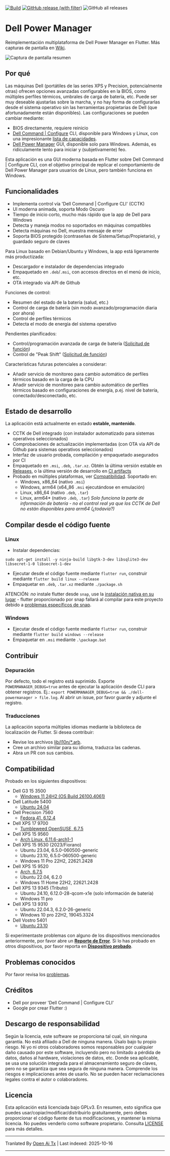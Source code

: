 [![Build](https://github.com/alexVinarskis/dell-powermanager/actions/workflows/build.yml/badge.svg?branch=master)](https://github.com/alexVinarskis/dell-powermanager/actions/workflows/build.yml)
[![GitHub release (with filter)](https://img.shields.io/github/v/release/alexVinarskis/dell-powermanager?label=Release)](https://github.com/alexVinarskis/dell-powermanager/releases/latest)
![GitHub all releases](https://img.shields.io/github/downloads/alexVinarskis/dell-powermanager/total?label=Downloads)

# Dell Power Manager
Reimplementación multiplataforma de Dell Power Manager en Flutter. Más capturas de pantalla en [Wiki](https://github.com/alexVinarskis/dell-powermanager/wiki).

![Captura de pantalla resumen](https://raw.githubusercontent.com/alexVinarskis/dell-powermanager/master/images/screenshot_summary.png)

## Por qué
Las máquinas Dell (portátiles de las series XPS y Precision, potencialmente otras) ofrecen opciones avanzadas configurables en la BIOS, como múltiples perfiles térmicos, umbrales de carga de batería, etc. Puede ser muy deseable ajustarlas sobre la marcha, y no hay forma de configurarlas desde el sistema operativo sin las herramientas propietarias de Dell (que afortunadamente están disponibles). Las configuraciones se pueden cambiar mediante:
* BIOS directamente, requiere reinicio
* [Dell Command | Configure](https://www.dell.com/support/kbdoc/en-us/000178000/dell-command-configure) CLI, disponible para Windows y Linux, con una impresionante [lista de capacidades](https://dl.dell.com/topicspdf/command-configure_reference-guide4_en-us.pdf).
* [Dell Power Manager](https://www.dell.com/support/contents/en-au/article/product-support/self-support-knowledgebase/software-and-downloads/dell-power-manager) GUI, disponible solo para Windows. Además, es ridículamente lento para iniciar y (subjetivamente) feo.

Esta aplicación es una GUI moderna basada en Flutter sobre Dell Command | Configure CLI, con el objetivo principal de replicar el comportamiento de Dell Power Manager para usuarios de Linux, pero también funciona en Windows.

## Funcionalidades
* Implementa control vía 'Dell Command | Configure CLI' (CCTK)
* UI moderna animada, soporta Modo Oscuro
* Tiempo de inicio corto, mucho más rápido que la app de Dell para Windows
* Detecta y maneja modos no soportados en máquinas compatibles
* Detecta máquinas no Dell, muestra mensaje de error
* Soporta BIOS protegido (contraseñas de Sistema/Setup/Propietario), y guardado seguro de claves

Para Linux basado en Debian/Ubuntu y Windows, la app está ligeramente más productizada:
* Descargador e instalador de dependencias integrado
* Empaquetado en `.deb`/`.msi`, con accesos directos en el menú de inicio, etc.
* OTA integrado vía API de Github

Funciones de control:
* Resumen del estado de la batería (salud, etc.)
* Control de carga de batería (sin modo avanzado/programación diaria por ahora)
* Control de perfiles térmicos
* Detecta el modo de energía del sistema operativo

Pendientes planificados:
* Control/programación avanzada de carga de batería ([Solicitud de función](https://github.com/alexVinarskis/dell-powermanager/issues/24))
* Control de "Peak Shift" ([Solicitud de función](https://github.com/alexVinarskis/dell-powermanager/issues/57))

Características futuras potenciales a considerar:
* Añadir servicio de monitoreo para cambio automático de perfiles térmicos basado en la carga de la CPU
* Añadir servicio de monitoreo para cambio automático de perfiles térmicos basado en configuraciones de energía, p.ej. nivel de batería, conectado/desconectado, etc.

## Estado de desarrollo
La aplicación está actualmente en estado **estable, mantenido**.

* CCTK de Dell integrado (con instalador automatizado para sistemas operativos seleccionados)
* Comprobaciones de actualización implementadas (con OTA vía API de Github para sistemas operativos seleccionados)
* Interfaz de usuario probada, compilación y empaquetado asegurados por CI
* Empaquetado en `.msi`, `.deb`, `.tar.xz`. Obtén la última versión estable en [Releases](https://github.com/alexVinarskis/dell-powermanager/releases/latest), o la última versión de desarrollo en [CI artifacts](https://github.com/alexVinarskis/dell-powermanager/actions/workflows/build.yml?query=branch%3Amaster)
* Probado en múltiples plataformas, ver [Compatibilidad](#compatibility). Soportado en:
    * Windows, x86_64 (nativo `.msi`)
    * Windows, arm64 (x64_86 `.msi` ejecutándose en emulación)
    * Linux, x86_64 (nativo `.deb`, `.tar`)
    * Linux, arm64* (nativo `.deb`, `.tar`) _Solo funciona la parte de información de batería - no el control real ya que los CCTK de Dell no están disponibles para arm64 (¿todavía?)_
## Compilar desde el código fuente
### Linux
* Instalar dependencias:
```
sudo apt-get install -y ninja-build libgtk-3-dev libsqlite3-dev libsecret-1-0 libsecret-1-dev
```
* Ejecutar desde el código fuente mediante `flutter run`, construir mediante `flutter build linux --release`
* Empaquetar en `.deb`, `.tar.xz` mediante `./package.sh`

ATENCIÓN: _no_ instale flutter desde `snap`, use la [instalación nativa en su lugar](https://docs.flutter.dev/get-started/install/linux/desktop) - flutter proporcionado por snap fallará al compilar para este proyecto debido a [problemas específicos de snap](https://github.com/juliansteenbakker/flutter_secure_storage/issues/676).

### Windows
* Ejecutar desde el código fuente mediante `flutter run`, construir mediante `flutter build windows --release`
* Empaquetar en `.msi` mediante `.\package.bat`

## Contribuir

### Depuración

Por defecto, todo el registro está suprimido. Exporte `POWERMANAGER_DEBUG=true` antes de ejecutar la aplicación desde CLI para obtener registros.
Ej.: `export POWERMANAGER_DEBUG=true && ./dell-powermanager > file.log`. Al abrir un issue, por favor guarde y adjunte el registro.

### Traducciones
La aplicación soporta múltiples idiomas mediante la biblioteca de localización de Flutter. Si desea contribuir:
* Revise los archivos [lib/l10n/*.arb](https://raw.githubusercontent.com/alexVinarskis/dell-powermanager/master/lib/l10n/app_en.arb).
* Cree un archivo similar para su idioma, traduzca las cadenas.
* Abra un PR con sus cambios.

## Compatibilidad
Probado en los siguientes dispositivos:
* Dell G3 15 3500
    * [Windows 11 24H2 (OS Build 26100.4061)](https://github.com/alexVinarskis/dell-powermanager/issues/65)
* Dell Latitude 5400
    * [Ubuntu 24.04](https://github.com/alexVinarskis/dell-powermanager/issues/56)
* Dell Precision 7560
    * [Fedora 41, 6.12.4](https://github.com/alexVinarskis/dell-powermanager/issues/47)
* Dell XPS 17 9700
    * [Tumbleweed OpenSUSE, 6.7.5](https://github.com/alexVinarskis/dell-powermanager/issues/31)
* Dell XPS 15 9560
    * [Arch Linux, 6.11.6-arch1-1](https://github.com/alexVinarskis/dell-powermanager/issues/46)
* Dell XPS 15 9530 (2023/Fiorano)
    * Ubuntu 23.04, 6.5.0-060500-generic
    * Ubuntu 23.10, 6.5.0-060500-generic
    * Windows 11 Pro 22H2, 22621.2428
* Dell XPS 15 9520
    * [Arch, 6.7.5](https://github.com/alexVinarskis/dell-powermanager/issues/31)
    * Ubuntu 22.04, 6.2.0
    * Windows 11 Home 22H2, 22621.2428
* Dell XPS 13 9345 (Tributo)
    * Ubuntu 24.10, 6.12.0-28-qcom-x1e (solo información de batería)
    * Windows 11 pro
* Dell XPS 13 9310
    * Ubuntu 22.04.3, 6.2.0-26-generic
    * Windows 10 pro 22H2, 19045.3324
* Dell Vostro 5401
    * [Ubuntu 23.10](https://github.com/alexVinarskis/dell-powermanager/issues/23) 

Si experimentaste problemas con alguno de los dispositivos mencionados anteriormente, por favor abre un [**Reporte de Error**](https://github.com/alexVinarskis/dell-powermanager/issues/new?template=bug_report.md&title=[BUG]). Si lo has probado en otros dispositivos, por favor reporta en [**Dispositivo probado**](https://github.com/alexVinarskis/dell-powermanager/issues).

## Problemas conocidos
Por favor revisa los [problemas](https://github.com/alexVinarskis/dell-powermanager/issues).
## Créditos
* Dell por proveer 'Dell Command | Configure CLI'
* Google por crear Flutter :)

## Descargo de responsabilidad
Según la licencia, este software se proporciona tal cual, sin ninguna garantía. No está afiliado a Dell de ninguna manera. Úsalo bajo tu propio riesgo. Ni yo ni otros colaboradores somos responsables por cualquier daño causado por este software, incluyendo pero no limitado a pérdida de datos, daños al hardware, violaciones de datos, etc. Donde sea aplicable, se usa una solución integrada para el almacenamiento seguro de claves, pero no se garantiza que sea segura de ninguna manera. Comprende los riesgos e implicaciones antes de usarlo. No se pueden hacer reclamaciones legales contra el autor o colaboradores.

## Licencia
Esta aplicación está licenciada bajo GPLv3. En resumen, esto significa que puedes usar/copiar/modificar/distribuirlo gratuitamente, pero debes proporcionar el código fuente de tus modificaciones, y mantener la misma licencia. No puedes venderlo como software propietario. Consulta [LICENSE](LICENSE) para más detalles.


---

Tranlated By [Open Ai Tx](https://github.com/OpenAiTx/OpenAiTx) | Last indexed: 2025-10-16

---
